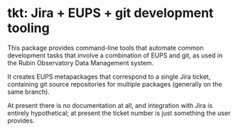 # tkt: Jira + EUPS + git development tooling

This package provides command-line tools that automate common development tasks that involve a combination of EUPS and git, as used in the Rubin Observatory Data Management system.

It creates EUPS metapackages that correspond to a single Jira ticket, containing git source repositories for multiple packages (generally on the same branch).

At present there is no documentation at all, and integration with Jira is entirely hypothetical; at present the ticket number is just something the user provides.
